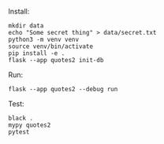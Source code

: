 Install:
```
mkdir data
echo "Some secret thing" > data/secret.txt
python3 -m venv venv
source venv/bin/activate
pip install -e .
flask --app quotes2 init-db
```

Run:
```
flask --app quotes2 --debug run
```

Test:
```
black .
mypy quotes2
pytest
```

